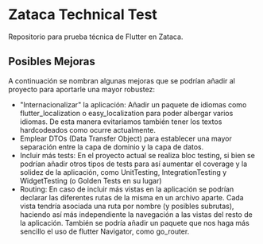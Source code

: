 # Zataca Technical Test
Repositorio para prueba técnica de Flutter en Zataca.

## Posibles Mejoras
A continuación se nombran algunas mejoras que se podrían añadir al proyecto para aportarle una mayor robustez:
- "Internacionalizar" la aplicación: Añadir un paquete de idiomas como flutter_localization o easy_localization para poder albergar varios idiomas. De esta manera evitariamos también tener los textos hardcodeados como ocurre actualmente. 
- Emplear DTOs (Data Transfer Object) para establecer una mayor separación entre la capa de dominio y la capa de datos.
- Incluir más tests: En el proyecto actual se realiza bloc testing, si bien se podrían añadir otros tipos de tests para así aumentar el coverage y la solidez de la aplicación, como UnitTesting, IntegrationTesting y WidgetTesting (o Golden Tests en su lugar)
- Routing: En caso de incluir más vistas en la aplicación se podrían declarar las diferentes rutas de la misma en un archivo aparte. Cada vista tendría asociada una ruta por nombre (y posibles subrutas), haciendo así más independiente la navegación a las vistas del resto de la aplicación. También se podría añadir un paquete que nos haga más sencillo el uso de flutter Navigator, como go_router. 
